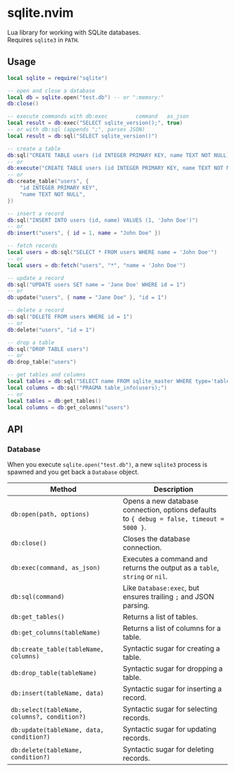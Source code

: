# sqlite.nvim

Lua library for working with SQLite databases.
\
Requires `sqlite3` in `PATH`.

## Usage

```lua
local sqlite = require("sqlite")

-- open and close a database
local db = sqlite.open("test.db") -- or ":memory:"
db:close()

-- execute commands with db:exec         command   as_json
local result = db:exec("SELECT sqlite_version();", true)
-- or with db:sql (appends ";", parses JSON)
local result = db:sql("SELECT sqlite_version()")

-- create a table
db:sql("CREATE TABLE users (id INTEGER PRIMARY KEY, name TEXT NOT NULL)")
-- or
db:execute("CREATE TABLE users (id INTEGER PRIMARY KEY, name TEXT NOT NULL);")
-- or
db:create_table("users", {
    "id INTEGER PRIMARY KEY",
    "name TEXT NOT NULL",
})

-- insert a record
db:sql("INSERT INTO users (id, name) VALUES (1, 'John Doe')")
-- or
db:insert("users", { id = 1, name = "John Doe" })

-- fetch records
local users = db:sql("SELECT * FROM users WHERE name = 'John Doe'")
-- or
local users = db:fetch("users", "*", "name = 'John Doe'")

-- update a record
db:sql("UPDATE users SET name = 'Jane Doe' WHERE id = 1")
-- or
db:update("users", { name = "Jane Doe" }, "id = 1")

-- delete a record
db:sql("DELETE FROM users WHERE id = 1")
-- or
db:delete("users", "id = 1")

-- drop a table
db:sql("DROP TABLE users")
-- or
db:drop_table("users")

-- get tables and columns
local tables = db:sql("SELECT name FROM sqlite_master WHERE type='table';")
local columns = db:sql("PRAGMA table_info(users);")
-- or
local tables = db:get_tables()
local columns = db:get_columns("users")
```

## API

### Database

When you execute `sqlite.open("test.db")`, a new `sqlite3` process is spawned and you get back a `Database` object.

| Method                                       | Description                                                                               |
| -------------------------------------------- | ----------------------------------------------------------------------------------------- |
| `db:open(path, options)`                     | Opens a new database connection, options defaults to `{ debug = false, timeout = 5000 }`. |
| `db:close()`                                 | Closes the database connection.                                                           |
| `db:exec(command, as_json)`                  | Executes a command and returns the output as a `table`, `string` or `nil`.                |
| `db:sql(command)`                            | Like `Database:exec`, but ensures trailing `;` and JSON parsing.                          |
| `db:get_tables()`                            | Returns a list of tables.                                                                 |
| `db:get_columns(tableName)`                  | Returns a list of columns for a table.                                                    |
| `db:create_table(tableName, columns)`        | Syntactic sugar for creating a table.                                                     |
| `db:drop_table(tableName)`                   | Syntactic sugar for dropping a table.                                                     |
| `db:insert(tableName, data)`                 | Syntactic sugar for inserting a record.                                                   |
| `db:select(tableName, columns?, condition?)` | Syntactic sugar for selecting records.                                                    |
| `db:update(tableName, data, condition?)`     | Syntactic sugar for updating records.                                                     |
| `db:delete(tableName, condition?)`           | Syntactic sugar for deleting records.                                                     |
